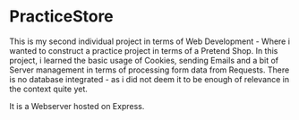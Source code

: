 # PracticeStore

This is my second individual project in terms of Web Development - Where i wanted to construct a practice project in terms of a Pretend Shop.  In this project, i learned the basic usage of Cookies, sending Emails and a bit of Server management in terms of processing form data from Requests. There is no database integrated - as i did not deem it to be enough of relevance in the context quite yet. 

It is a Webserver hosted on Express.
